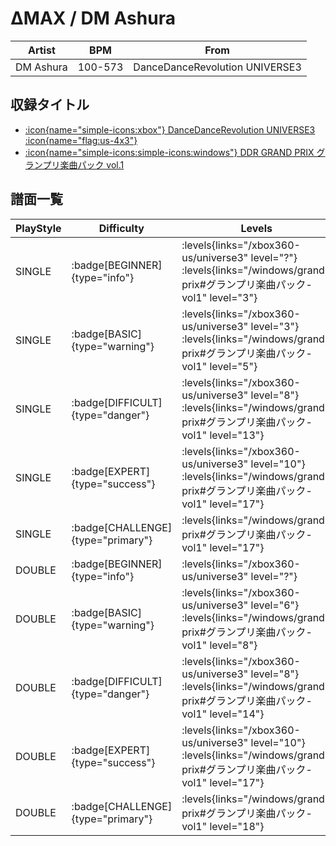 # ΔMAX / DM Ashura

|Artist|BPM|From|
|------|---|----|
|DM Ashura|100-573|DanceDanceRevolution UNIVERSE3|

## 収録タイトル

- [:icon{name="simple-icons:xbox"} DanceDanceRevolution UNIVERSE3 :icon{name="flag:us-4x3"}](/xbox360-us/universe3)
- [:icon{name="simple-icons:simple-icons:windows"} DDR GRAND PRIX グランプリ楽曲パック vol.1](/windows/grand-prix#グランプリ楽曲パック-vol1)

## 譜面一覧

|PlayStyle|Difficulty|Levels|Notes|Movie|
|---------|----------|------|-----|-----|
|SINGLE| :badge[BEGINNER]{type="info"}| :levels{links="/xbox360-us/universe3" level="?"} :levels{links="/windows/grand-prix#グランプリ楽曲パック-vol1" level="3"}|130/0||
|SINGLE| :badge[BASIC]{type="warning"}| :levels{links="/xbox360-us/universe3" level="3"} :levels{links="/windows/grand-prix#グランプリ楽曲パック-vol1" level="5"}|163/0||
|SINGLE| :badge[DIFFICULT]{type="danger"}| :levels{links="/xbox360-us/universe3" level="8"} :levels{links="/windows/grand-prix#グランプリ楽曲パック-vol1" level="13"}|464/16||
|SINGLE| :badge[EXPERT]{type="success"}| :levels{links="/xbox360-us/universe3" level="10"} :levels{links="/windows/grand-prix#グランプリ楽曲パック-vol1" level="17"}|573/110||
|SINGLE| :badge[CHALLENGE]{type="primary"}| :levels{links="/windows/grand-prix#グランプリ楽曲パック-vol1" level="17"}|595/60||
|DOUBLE| :badge[BEGINNER]{type="info"}| :levels{links="/xbox360-us/universe3" level="?"}|||
|DOUBLE| :badge[BASIC]{type="warning"}| :levels{links="/xbox360-us/universe3" level="6"} :levels{links="/windows/grand-prix#グランプリ楽曲パック-vol1" level="8"}|262/6||
|DOUBLE| :badge[DIFFICULT]{type="danger"}| :levels{links="/xbox360-us/universe3" level="8"} :levels{links="/windows/grand-prix#グランプリ楽曲パック-vol1" level="14"}|463/40||
|DOUBLE| :badge[EXPERT]{type="success"}| :levels{links="/xbox360-us/universe3" level="10"} :levels{links="/windows/grand-prix#グランプリ楽曲パック-vol1" level="17"}|573/14||
|DOUBLE| :badge[CHALLENGE]{type="primary"}| :levels{links="/windows/grand-prix#グランプリ楽曲パック-vol1" level="18"}|595/60||
